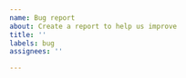 ```yaml
---
name: Bug report
about: Create a report to help us improve
title: ''
labels: bug
assignees: ''

---
```

 <!--Provide details about the bug below.-->

